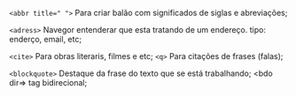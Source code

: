 ``<abbr title=" ">`` Para criar balão com significados de siglas e abreviações;

``<adress>`` Navegor entenderar que esta tratando de um endereço. tipo: enderço, email, etc;

``<cite>``  Para obras literaris, filmes e etc;
``<q>`` Para citações de frases (falas);

``<blockquote>`` Destaque da frase do texto que se está trabalhando;
<bdo dir=> tag bidirecional;